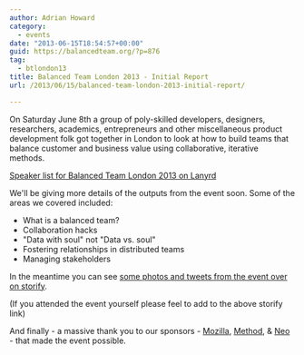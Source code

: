 ```yaml
---
author: Adrian Howard
category:
  - events
date: "2013-06-15T18:54:57+00:00"
guid: https://balancedteam.org/?p=876
tag:
  - btlondon13
title: Balanced Team London 2013 - Initial Report
url: /2013/06/15/balanced-team-london-2013-initial-report/

---
```

On Saturday June 8th a group of poly-skilled developers, designers, researchers, academics, entrepreneurs and other miscellaneous product development folk got together in London to look at how to build teams that balance customer and business value using collaborative, iterative methods.

[Speaker list for Balanced Team London 2013 on Lanyrd](http://lanyrd.com/2013/balancedteamlondon/speakers/)

We'll be giving more details of the outputs from the event soon. Some of the areas we covered included:

- What is a balanced team?
- Collaboration hacks
- "Data with soul" not "Data vs. soul"
- Fostering relationships in distributed teams
- Managing stakeholders

In the meantime you can see [some photos and tweets from the event over on storify](http://storify.com/adrianh/balanced-team-london-2013/).

(If you attended the event yourself please feel to add to the above storify link)

And finally - a massive thank you to our sponsors - [Mozilla](http://www.mozilla.org/), [Method](http://method.com), & [Neo](http://www.neo.com/) \- that made the event possible.
